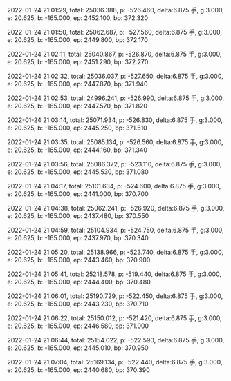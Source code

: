 2022-01-24 21:01:29, total: 25036.388, p: -526.460, delta:6.875 手, g:3.000, e: 20.625, b: -165.000, ep: 2452.100, bp: 372.320

2022-01-24 21:01:50, total: 25062.687, p: -527.560, delta:6.875 手, g:3.000, e: 20.625, b: -165.000, ep: 2449.800, bp: 372.170

2022-01-24 21:02:11, total: 25040.867, p: -526.870, delta:6.875 手, g:3.000, e: 20.625, b: -165.000, ep: 2451.290, bp: 372.270

2022-01-24 21:02:32, total: 25036.037, p: -527.650, delta:6.875 手, g:3.000, e: 20.625, b: -165.000, ep: 2447.870, bp: 371.940

2022-01-24 21:02:53, total: 24996.241, p: -526.990, delta:6.875 手, g:3.000, e: 20.625, b: -165.000, ep: 2447.570, bp: 371.820

2022-01-24 21:03:14, total: 25071.934, p: -526.830, delta:6.875 手, g:3.000, e: 20.625, b: -165.000, ep: 2445.250, bp: 371.510

2022-01-24 21:03:35, total: 25085.134, p: -526.560, delta:6.875 手, g:3.000, e: 20.625, b: -165.000, ep: 2444.160, bp: 371.340

2022-01-24 21:03:56, total: 25086.372, p: -523.110, delta:6.875 手, g:3.000, e: 20.625, b: -165.000, ep: 2445.530, bp: 371.080

2022-01-24 21:04:17, total: 25101.634, p: -524.600, delta:6.875 手, g:3.000, e: 20.625, b: -165.000, ep: 2441.000, bp: 370.700

2022-01-24 21:04:38, total: 25062.241, p: -526.920, delta:6.875 手, g:3.000, e: 20.625, b: -165.000, ep: 2437.480, bp: 370.550

2022-01-24 21:04:59, total: 25104.934, p: -524.750, delta:6.875 手, g:3.000, e: 20.625, b: -165.000, ep: 2437.970, bp: 370.340

2022-01-24 21:05:20, total: 25138.966, p: -523.740, delta:6.875 手, g:3.000, e: 20.625, b: -165.000, ep: 2443.460, bp: 370.900

2022-01-24 21:05:41, total: 25218.578, p: -519.440, delta:6.875 手, g:3.000, e: 20.625, b: -165.000, ep: 2444.400, bp: 370.480

2022-01-24 21:06:01, total: 25190.729, p: -522.450, delta:6.875 手, g:3.000, e: 20.625, b: -165.000, ep: 2443.230, bp: 370.710

2022-01-24 21:06:22, total: 25150.012, p: -521.420, delta:6.875 手, g:3.000, e: 20.625, b: -165.000, ep: 2446.580, bp: 371.000

2022-01-24 21:06:44, total: 25154.022, p: -522.590, delta:6.875 手, g:3.000, e: 20.625, b: -165.000, ep: 2445.010, bp: 370.950

2022-01-24 21:07:04, total: 25169.134, p: -522.440, delta:6.875 手, g:3.000, e: 20.625, b: -165.000, ep: 2440.680, bp: 370.390